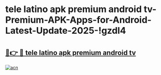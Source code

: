 # tele latino apk premium android tv-Premium-APK-Apps-for-Android-Latest-Update-2025-!gzdl4

# <h2><a href="https://googleone.com">🔗👉 🔴 tele latino apk premium android tv</a></h2>

[![acn](https://github.com/user-attachments/assets/0f9c940e-d8b0-45ae-aac7-cd30a18b3e1c)](https://googleone.com)

